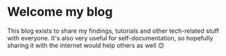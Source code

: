 # Welcome my blog

This blog exists to share my findings, tutorials and other tech-related stuff with everyone.
It's also very useful for self-documentation, so hopefully sharing it with the internet would help others as well 😊